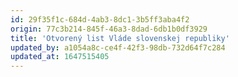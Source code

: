 ```yaml
---
id: 29f35f1c-684d-4ab3-8dc1-3b5ff3aba4f2
origin: 77c3b214-845f-46a3-8dad-6db1b0df3929
title: 'Otvorený list Vláde slovenskej republiky'
updated_by: a1054a8c-ce4f-42f3-98db-732d64f7c284
updated_at: 1647515405
---
```

